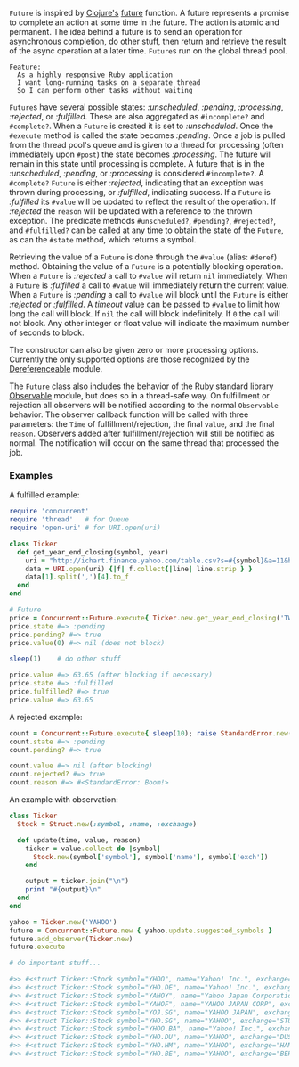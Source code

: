 `Future` is inspired by [Clojure's](http://clojure.org/) [future](http://clojuredocs.org/clojure_core/clojure.core/future) function. A future represents a promise to complete an action at some time in the future. The action is atomic and permanent. The idea behind a future is to send an operation for asynchronous completion, do other stuff, then return and retrieve the result of the async operation at a later time. `Future`s run on the global thread pool.

```cucumber
Feature:
  As a highly responsive Ruby application
  I want long-running tasks on a separate thread
  So I can perform other tasks without waiting
```

`Future`s have several possible states: *:unscheduled*, *:pending*, *:processing*, *:rejected*, or *:fulfilled*. These are also aggregated as `#incomplete?` and `#complete?`. When a `Future` is created it is set to *:unscheduled*. Once the `#execute` method is called the state becomes *:pending*. Once a job is pulled from the thread pool's queue and is given to a thread for processing (often immediately upon `#post`) the state becomes *:processing*. The future will remain in this state until processing is complete. A future that is in the *:unscheduled*, *:pending*, or *:processing* is considered `#incomplete?`. A `#complete?` `Future` is either *:rejected*, indicating that an exception was thrown during processing, or *:fulfilled*, indicating success. If a `Future` is *:fulfilled* its `#value` will be updated to reflect the result of the operation. If *:rejected* the `reason` will be updated with a reference to the thrown exception. The predicate methods `#unscheduled?`, `#pending?`, `#rejected?`, and `#fulfilled?` can be called at any time to obtain the state of the `Future`, as can the `#state` method, which returns a symbol.

Retrieving the value of a `Future` is done through the `#value` (alias: `#deref`) method. Obtaining the value of a `Future` is a potentially blocking operation. When a `Future` is *:rejected* a call to `#value` will return `nil` immediately. When a `Future` is *:fulfilled* a call to `#value` will immediately return the current value. When a `Future` is *:pending* a call to `#value` will block until the `Future` is either *:rejected* or *:fulfilled*. A *timeout* value can be passed to `#value` to limit how long the call will block. If `nil` the call will block indefinitely. If `0` the call will not block. Any other integer or float value will indicate the maximum number of seconds to block.

The constructor can also be given zero or more processing options. Currently the only supported options are those recognized by the [Dereferenceable](Dereferenceable) module.

The `Future` class also includes the behavior of the Ruby standard library [Observable](http://ruby-doc.org/stdlib-2.0/libdoc/observer/rdoc/Observable.html) module, but does so in a thread-safe way. On fulfillment or rejection all observers will be notified according to the normal `Observable` behavior. The observer callback function will be called with three parameters: the `Time` of fulfillment/rejection, the final `value`, and the final `reason`. Observers added after fulfillment/rejection will still be notified as normal. The notification will occur on the same thread that processed the job.

### Examples

A fulfilled example:

```ruby
require 'concurrent'
require 'thread'   # for Queue
require 'open-uri' # for URI.open(uri)

class Ticker
  def get_year_end_closing(symbol, year)
    uri = "http://ichart.finance.yahoo.com/table.csv?s=#{symbol}&a=11&b=01&c=#{year}&d=11&e=31&f=#{year}&g=m"
    data = URI.open(uri) {|f| f.collect{|line| line.strip } }
    data[1].split(',')[4].to_f
  end
end

# Future
price = Concurrent::Future.execute{ Ticker.new.get_year_end_closing('TWTR', 2013) }
price.state #=> :pending
price.pending? #=> true
price.value(0) #=> nil (does not block)

sleep(1)    # do other stuff

price.value #=> 63.65 (after blocking if necessary)
price.state #=> :fulfilled
price.fulfilled? #=> true
price.value #=> 63.65
```



A rejected example:

```ruby
count = Concurrent::Future.execute{ sleep(10); raise StandardError.new("Boom!") }
count.state #=> :pending
count.pending? #=> true

count.value #=> nil (after blocking)
count.rejected? #=> true
count.reason #=> #<StandardError: Boom!>
```





An example with observation:

```ruby
class Ticker
  Stock = Struct.new(:symbol, :name, :exchange)

  def update(time, value, reason)
    ticker = value.collect do |symbol|
      Stock.new(symbol['symbol'], symbol['name'], symbol['exch'])
    end

    output = ticker.join("\n")
    print "#{output}\n"
  end
end

yahoo = Ticker.new('YAHOO')
future = Concurrent::Future.new { yahoo.update.suggested_symbols }
future.add_observer(Ticker.new)
future.execute

# do important stuff...

#>> #<struct Ticker::Stock symbol="YHOO", name="Yahoo! Inc.", exchange="NMS">
#>> #<struct Ticker::Stock symbol="YHO.DE", name="Yahoo! Inc.", exchange="GER">
#>> #<struct Ticker::Stock symbol="YAHOY", name="Yahoo Japan Corporation", exchange="PNK">
#>> #<struct Ticker::Stock symbol="YAHOF", name="YAHOO JAPAN CORP", exchange="PNK">
#>> #<struct Ticker::Stock symbol="YOJ.SG", name="YAHOO JAPAN", exchange="STU">
#>> #<struct Ticker::Stock symbol="YHO.SG", name="YAHOO", exchange="STU">
#>> #<struct Ticker::Stock symbol="YHOO.BA", name="Yahoo! Inc.", exchange="BUE">
#>> #<struct Ticker::Stock symbol="YHO.DU", name="YAHOO", exchange="DUS">
#>> #<struct Ticker::Stock symbol="YHO.HM", name="YAHOO", exchange="HAM">
#>> #<struct Ticker::Stock symbol="YHO.BE", name="YAHOO", exchange="BER">
```
